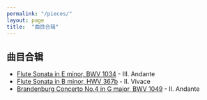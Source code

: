 ```yaml
---
permalink: "/pieces/"
layout: page
title:  "曲目合辑"
---
```


## 曲目合辑
- [Flute Sonata in E minor, BWV 1034](https://imslp.org/wiki/Flute_Sonata_in_E_minor,_BWV_1034_\(Bach,_Johann_Sebastian\)) - III. Andante
- [Flute Sonata in B minor, HWV 367b](https://cn.imslp.org/wiki/Flute_Sonata_in_B_minor%2C_HWV_367b_\(Handel%2C_George_Frideric\)) - II. Vivace
- [Brandenburg Concerto No.4 in G major, BWV 1049](https://imslp.org/wiki/Brandenburg_Concerto_No.4_in_G_major%2C_BWV_1049_\(Bach%2C_Johann_Sebastian\)) - II. Andante
